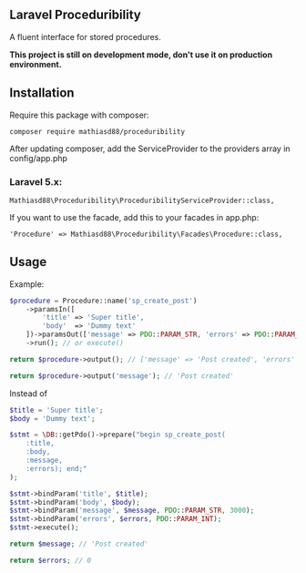## Laravel Proceduribility

A fluent interface for stored procedures.

**This project is still on development mode, don't use it on production environment.**

## Installation

Require this package with composer:

```
composer require mathiasd88/proceduribility
```

After updating composer, add the ServiceProvider to the providers array in config/app.php

### Laravel 5.x:

```
Mathiasd88\Proceduribility\ProceduribilityServiceProvider::class,
```

If you want to use the facade, add this to your facades in app.php:

```
'Procedure' => Mathiasd88\Proceduribility\Facades\Procedure::class,
```

## Usage

Example:

```php
$procedure = Procedure::name('sp_create_post')
    ->paramsIn([
        'title' => 'Super title',
        'body'  => 'Dummy text'
    ])->paramsOut(['message' => PDO::PARAM_STR, 'errors' => PDO::PARAM_INT]) // output values
    ->run(); // or execute()

return $procedure->output(); // ['message' => 'Post created', 'errors' => 0]

return $procedure->output('message'); // 'Post created'
```

Instead of

```php
$title = 'Super title';
$body = 'Dummy text';

$stmt = \DB::getPdo()->prepare("begin sp_create_post(
    :title,
    :body,
    :message,
    :errors); end;"
);

$stmt->bindParam('title', $title);
$stmt->bindParam('body', $body);
$stmt->bindParam('message', $message, PDO::PARAM_STR, 3000);
$stmt->bindParam('errors', $errors, PDO::PARAM_INT);
$stmt->execute();

return $message; // 'Post created'

return $errors; // 0
```
